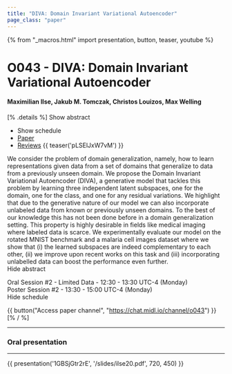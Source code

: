 ```yaml
---
title: "DIVA: Domain Invariant Variational Autoencoder"
page_class: "paper"
---
```


{% from "_macros.html" import presentation, button, teaser, youtube %}

# O043 - DIVA: Domain Invariant Variational Autoencoder

#### Maximilian Ilse, Jakub M. Tomczak, Christos Louizos, Max Welling

[% .details %]
<a class="toggle_visibility" data-selector=".abstract" data-level="3">Show abstract</a>
- <a class="toggle_visibility" data-selector=".schedule" data-level="3">Show schedule</a>
- <a href="https://openreview.net/pdf?id=RmNckVums7">Paper</a>
- <a href="https://openreview.net/forum?id=RmNckVums7">Reviews</a>
{{ teaser('pLSElJxW7vM') }}

<p>
    <span class="abstract">
        We consider the problem of domain generalization, namely, how to learn representations given data from a set of domains that generalize to data from a previously unseen domain. We propose the Domain Invariant Variational Autoencoder (DIVA), a generative model that tackles this problem by learning three independent latent subspaces, one for the domain, one for the class, and one for any residual variations. We highlight that due to the generative nature of our model we can also incorporate unlabeled data from known or previously unseen domains. To the best of our knowledge this has not been done before in a domain generalization setting. This property is highly desirable in fields like medical imaging where labeled data is scarce. We experimentally evaluate our model on the rotated MNIST benchmark and a malaria cell images dataset where we show that (i) the learned subspaces are indeed complementary to each other, (ii) we improve upon recent works on this task and (iii) incorporating unlabelled data can boost the performance even further.
        <br>
        <span class="actions"><a class="toggle_visibility" data-level="2">Hide abstract</a></span>
    </span>
</p>

<p>
    <span class="schedule">
        Oral Session #2 - Limited Data  - 12:30 - 13:30 UTC-4 (Monday)<br>Poster Session #2  - 13:30 - 15:00 UTC-4 (Monday)
        <br>
        <span class="actions"><a class="toggle_visibility" data-level="2">Hide schedule</a></span>
    </span>
</p>

{{ button("Access paper channel", "https://chat.midl.io/channel/o043") }}
[% / %]

---


### Oral presentation

---

{{ presentation('1GBSjGtr2rE', '/slides/ilse20.pdf', 720, 450) }}